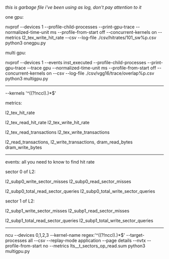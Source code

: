 *this is garbage file i've been using as log, don't pay attention to it*


one gpu:


nvprof --devices 1 --profile-child-processes --print-gpu-trace --normalized-time-unit ms --profile-from-start off --concurrent-kernels on --metrics l2_tex_write_hit_rate --csv --log-file ./csv/hitrates/101_sw%p.csv python3 onegpu.py

multi gpu:

nvprof --devices 1 --events inst_executed --profile-child-processes --print-gpu-trace --trace gpu --normalized-time-unit ms --profile-from-start off --concurrent-kernels on --csv --log-file ./csv/vgg16/trace/overlap%p.csv python3 multigpu.py

________________________________________________

--kernels '^((?!nccl).)*$'

metrics:

l2_tex_hit_rate

l2_tex_read_hit_rate
l2_tex_write_hit_rate

l2_tex_read_transactions
l2_tex_write_transactions


l2_read_transactions,
l2_write_transactions,
dram_read_bytes
dram_write_bytes

_______________

events: all you need to know to find hit rate

sector 0 of L2:

l2_subp0_write_sector_misses
l2_subp0_read_sector_misses

l2_subp0_total_read_sector_queries
l2_subp0_total_write_sector_queries

sector 1 of L2:

l2_subp1_write_sector_misses
l2_subp1_read_sector_misses

l2_subp1_total_read_sector_queries
l2_subp1_total_write_sector_queries


_________




ncu --devices 0,1,2,3 --kernel-name regex:'^((?!nccl).)*$' --target-processes all --csv --replay-mode application --page details --nvtx --profile-from-start no --metrics lts__t_sectors_op_read.sum python3 multigpu.py
